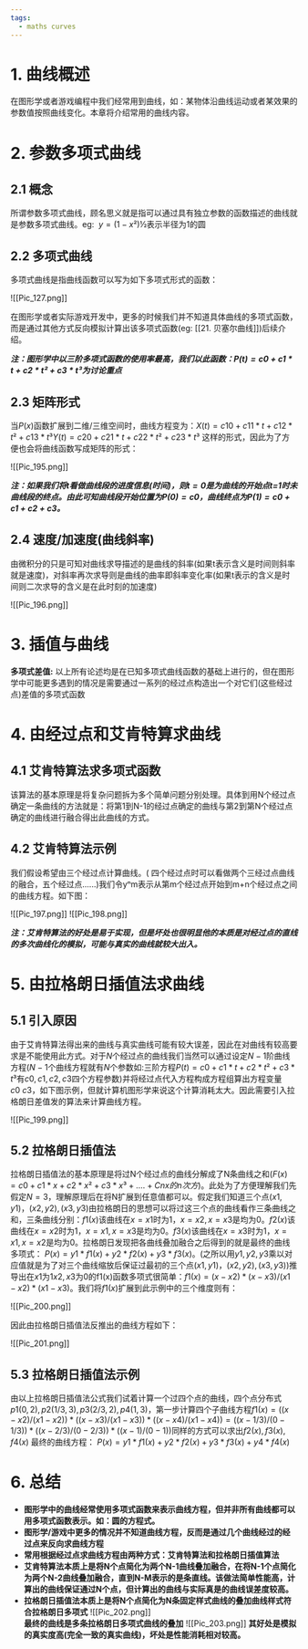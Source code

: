 ```yaml
---
tags:
  - maths curves
---
```


# 1. 曲线概述

在图形学或者游戏编程中我们经常用到曲线，如：某物体沿曲线运动或者某效果的参数值按照曲线变化。本章将介绍常用的曲线内容。

# 2. 参数多项式曲线

## 2.1 概念

所谓参数多项式曲线，顾名思义就是指可以通过具有独立参数的函数描述的曲线就是参数多项式曲线。eg:  $y = (1 - x²)½$表示半径为1的圆

## 2.2 多项式曲线

多项式曲线是指曲线函数可以写为如下多项式形式的函数：

![[Pic_127.png]]

在图形学或者实际游戏开发中，更多的时候我们并不知道具体曲线的多项式函数，而是通过其他方式反向模拟计算出该多项式函数(eg: [[21. 贝塞尔曲线]])后续介绍。

***注：图形学中以三阶多项式函数的使用率最高，我们以此函数：$P(t)=c0+c1*t+c2*t²+c3*t³$为讨论重点***

## 2.3 矩阵形式

当$P(x)$函数扩展到二维/三维空间时，曲线方程变为：$X(t)=c10+c11*t+c12*t²+c13*t³ Y(t)=c20+c21*t+c22*t²+c23*t³$ 这样的形式，因此为了方便也会将曲线函数写成矩阵的形式：

![[Pic_195.png]]

***注：如果我们将t看做曲线段的进度信息(时间)，则$t=0$是为曲线的开始点t=1时未曲线段的终点。由此可知曲线段开始位置为$P(0) = c0$，曲线终点为$P(1)=c0+c1+c2+c3$。***

## 2.4 速度/加速度(曲线斜率)

由微积分的只是可知对曲线求导描述的是曲线的斜率(如果t表示含义是时间则斜率就是速度)，对斜率再次求导则是曲线的曲率即斜率变化率(如果t表示的含义是时间则二次求导的含义是在此时刻的加速度)

![[Pic_196.png]]

# 3. 插值与曲线

**多项式差值:** 以上所有论述均是在已知多项式曲线函数的基础上进行的，但在图形学中可能更多遇到的情况是需要通过一系列的经过点构造出一个对它们(这些经过点)差值的多项式函数

# 4. 由经过点和艾肯特算求曲线

## 4.1 艾肯特算法求多项式函数

该算法的基本原理是将复杂问题拆为多个简单问题分别处理。具体到用N个经过点确定一条曲线的方法就是：将第1到N-1的经过点确定的曲线与第2到第N个经过点确定的曲线进行融合得出此曲线的方式。

## 4.2 艾肯特算法示例

我们假设希望由三个经过点计算曲线。( 四个经过点时可以看做两个三经过点曲线的融合，五个经过点......)我们令yⁿm表示从第m个经过点开始到m+n个经过点之间的曲线方程。如下图：

![[Pic_197.png]]
![[Pic_198.png]]

***注：艾肯特算法的好处是易于实现，但是坏处也很明显他的本质是对经过点的直线的多次曲线化的模拟，可能与真实的曲线就较大出入。***

# 5. 由拉格朗日插值法求曲线

## 5.1 引入原因

由于艾肯特算法得出来的曲线与真实曲线可能有较大误差，因此在对曲线有较高要求是不能使用此方式。对于$N$个经过点的曲线我们当然可以通过设定$N-1$阶曲线方程($N-1$个曲线方程就有$N$个参数如:三阶方程$P(t)=c0+c1*t+c2*t²+c3*t³$有$c0,c1,c2,c3$四个方程参数)并将经过点代入方程构成方程组算出方程变量$c0~c3$，如下图示例，但就计算机图形学来说这个计算消耗太大。因此需要引入拉格朗日差值发的算法来计算曲线方程。

![[Pic_199.png]]

## 5.2 拉格朗日插值法

拉格朗日插值法的基本原理是将过N个经过点的曲线分解成了N条曲线之和$(F(x)=c0+c1*x+c2*x²+c3*x³+....+Cnx的n次方$)。此处为了方便理解我们先假定$N =3$，理解原理后在将N扩展到任意值都可以。假定我们知道三个点($x1, y1)，(x2, y2),(x3, y3)$由拉格朗日的思想可以将过这三个点的曲线看作三条曲线之和，三条曲线分别：$f1(x)$该曲线在$x=x1$时为$1$，$x = x2, x= x3$是均为$0$。$f2(x)$该曲线在$x=x2$时为$1$，$x = x1, x= x3$是均为$0$。$f3(x)$该曲线在$x=x3$时为$1$，$x= x1, x= x2$是均为$0$。拉格朗日发现把各曲线叠加融合之后得到的就是最终的曲线多项式： $P(x) = y1*f1(x)+ y2*f2(x) +y3*f3(x)$。(之所以用$y1,y2,y3$乘以对应值就是为了对三个曲线缩放后保证过最初的三个点$(x1, y1)，(x2, y2),(x3, y3))$推导出在$x1$为$1 x2,x3$为0的f1(x)函数多项式很简单：$f1(x) = (x-x2)*(x-x3)/(x1-x2)*(x1-x3)$。我们将$f1(x)$扩展到此示例中的三个维度则有：

![[Pic_200.png]]

因此由拉格朗日插值法反推出的曲线方程如下：

![[Pic_201.png]]

## 5.3 拉格朗日插值法示例

由以上拉格朗日插值法公式我们试着计算一个过四个点的曲线，四个点分布式$p1(0,2),p2(1/3,3),p3(2/3,2),p4(1,3)$，第一步计算四个子曲线方程$f1(x)=((x-x2)/(x1-x2)) * ((x-x3)/(x1-x3)) * ((x-x4)/(x1-x4)) = ((x-1/3)/(0-1/3)) * ((x-2/3)/(0-2/3)) * ((x-1)/(0-1))$同样的方式可以求出$f2(x), f3(x), f4(x)$ 最终的曲线方程： $P(x) = y1 *f1(x) + y2 * f2(x) + y3 * f3(x) + y4 *f4(x)$

# 6. 总结

- **图形学中的曲线经常使用多项式函数来表示曲线方程，但并非所有曲线都可以用多项式函数表示。如：圆的方程式。**
- **图形学/游戏中更多的情况并不知道曲线方程，反而是通过几个曲线经过的****经过点****来反向求曲线方程**
- **常用根据****经过点****求曲线方程由两种方式：艾肯特算法和拉格朗日插值算法**
- **艾肯特算法本质上是将N个点简化为两个N-1曲线叠加融合，在将N-1个点简化为两个N-2曲线叠加融合，直到N-M表示的是条直线。该做法简单性能高，计算出的曲线保证通过N个点，但计算出的曲线与实际真是的曲线误差度较高。**
- **拉格朗日插值法本质上是将N个点简化为N条固定样式曲线的叠加曲线样式符合拉格朗日多项式**
   ![[Pic_202.png]]  
   **最终的曲线是多条拉格朗日多项式曲线的叠加**
   ![[Pic_203.png]]
   **其好处是模拟的真实度高(完全一致的真实曲线)，坏处是性能消耗相对较高。**